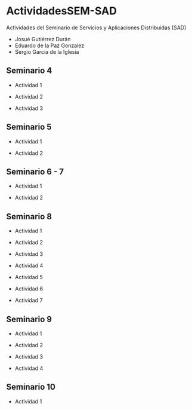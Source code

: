 # ActividadesSEM-SAD
Actividades del Seminario de Servicios y Aplicaciones Distribuidas (SAD)
* Josué Gutiérrez Durán
* Eduardo de la Paz Gonzalez
* Sergio García de la Iglesia
## Seminario 4
* Actividad 1

* Actividad 2

* Actividad 3

## Seminario 5
* Actividad 1

* Actividad 2

## Seminario 6 - 7
* Actividad 1

* Actividad 2

## Seminario 8
* Actividad 1

* Actividad 2

* Actividad 3

* Actividad 4

* Actividad 5

* Actividad 6

* Actividad 7

## Seminario 9
* Actividad 1

* Actividad 2

* Actividad 3

* Actividad 4

## Seminario 10
* Actividad 1
